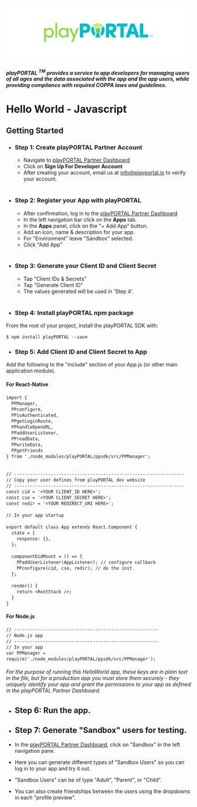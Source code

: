 ![](./readmeAssets/wordmark.png)
##### playPORTAL <sup>TM</sup> provides a service to app developers for managing users of all ages and the data associated with the app and the app users, while providing compliance with required COPPA laws and guidelines.

# <b>Hello World - Javascript</b></br>

## Getting Started

* ### <b>Step 1:</b> Create playPORTAL Partner Account

	* Navigate to [playPORTAL Partner Dashboard](https://partner.iokids.net)
	* Click on <b>Sign Up For Developer Account</b>
	* After creating your account, email us at [info@playportal.io](mailto:info@playportal.io?subject=Developer%20Sandbox%20Access%20Request) to verify your account.
  </br>

* ### <b>Step 2:</b> Register your App with playPORTAL

	* After confirmation, log in to the [playPORTAL Partner Dashboard](https://partner.iokids.net)
	* In the left navigation bar click on the <b>Apps</b> tab.
	* In the <b>Apps</b> panel, click on the "+ Add App" button.
	* Add an icon, name & description for your app.
	* For "Environment" leave "Sandbox" selected.
	* Click "Add App"
  </br>

* ### <b>Step 3:</b> Generate your Client ID and Client Secret

	* Tap "Client IDs & Secrets"
	* Tap "Generate Client ID"
	* The values generated will be used in 'Step 4'.
  </br>

* ### <b>Step 4:</b> Install playPORTAL npm package
From the root of your project, install the playPORTAL SDK with:

  ```
  $ npm install playPORTAL --save
  ```

* ### <b>Step 5:</b> Add Client ID and Client Secret to App
Add the following to the "include" section of your App.js (or other main application module).

#### For React-Native
```
import {
  PPManager,
  PPconfigure,
  PPisAuthenticated,
  PPgetLoginRoute,
  PPhandleOpenURL,
  PPaddUserListener,  
  PPreadData,
  PPwriteData,
  PPgetFriends 
} from './node_modules/playPORTAL/ppsdk/src/PPManager';


// -----------------------------------------------------------------
// Copy your user defines from playPORTAL dev website
// -----------------------------------------------------------------
const cid = '<YOUR CLIENT_ID HERE>';
const cse = '<YOUR CLIENT_SECRET HERE>';
const redir = '<YOUR REDIRECT_URI HERE>';

// In your app startup

export default class App extends React.Component {
  state = {
    response: {},
  };

  componentDidMount = () => {
    PPaddUserListener(AppListener); // configure callback
    PPconfigure(cid, cse, redir); // do the init
  };

  render() {
    return <RootStack />;
  }
}

```

#### For Node.js
```
// -------------------------------------------------------
// Node.js app
// -------------------------------------------------------
// In your app
var PPManager = require('./node_modules/playPORTAL/ppsdk/src/PPManager');

```

###### For the purpose of running this HelloWorld app, these keys are in plain text in the file, but for a production app you must store them securely - they uniquely identify your app and grant the permissions to your app as defined in the playPORTAL Partner Dashboard.

* ## <b>Step 6:</b> Run the app.

* ## <b>Step 7:</b> Generate "Sandbox" users for testing.
* In the [playPORTAL Partner Dashboard](https://partner.iokids.net), click on "Sandbox" in the left navigation pane.
* Here you can generate different types of "Sandbox Users" so you can log in to your app and try it out.
* "Sandbox Users" can be of type "Adult", "Parent", or "Child".
* You can also create friendships between the users using the dropdowns in each "profile preview".
